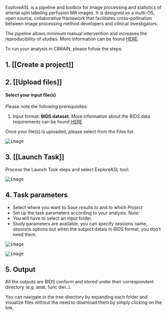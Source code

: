 ExploreASL is a pipeline and toolbox for image processing and statistics of arterial spin labeling perfusion MR images. 
It is designed as a multi-OS, open source, collaborative framework that facilitates cross-pollination between image processing method developers and clinical investigators.

The pipeline allows minimum manual intervention and increases the reproducibility of studies.
More information can be found [HERE](https://exploreasl.github.io/Documentation/1.9.0/).

To run your analysis in CBRAIN, please follow the steps: 

## 1. [[Create a project]]

## 2. [[Upload files]]

#### Select your input file(s)

Please note the following prerequisites:
1. Input format: **BIDS dataset**. 
More information about the BIDS data requirements can be found [HERE](https://sites.google.com/view/exploreasl/tutorials/how-to-start-exploreasl)

Once your file(s) is uploaded, please select from the Files list:

<kbd>![image](https://github.com/aces/cbrain/assets/115739667/970b7768-7d05-41b3-adee-3d09dfd9a159)</kbd>

## 3. [[Launch Task]]

Process the Launch Task steps and select ExploreASL tool:
 
<kbd>![image](https://github.com/aces/cbrain/assets/115739667/0c634375-9843-4c70-97cd-fb9de0cb3f4e)</kbd>

## 4. Task parameters

* Select where you want to _Save results to_ and to which _Project_
* Set up the task parameters according to your analysis.
Note: 
* You will have to select an input folder. 
* Study parameters are available: you can specify sessions name, sessions options but when the subject datais in BIDS format, you don't need them.

<kbd>![image](https://github.com/aces/cbrain/assets/115739667/df39bffe-5a28-4a67-8847-9d0c2d286f10)</kbd>

<kbd>![image](https://github.com/aces/cbrain/assets/115739667/832009be-b4b5-4008-90be-0a605e80b0fb)</kbd>

## 5. Output 

All the outputs are BIDS conform and stored under their correspondent directory (e.g. anat, func dwi..). 

You can navigate in the tree directory by expanding each folder and visualize files without the need to download them by simply clicking on the link.
